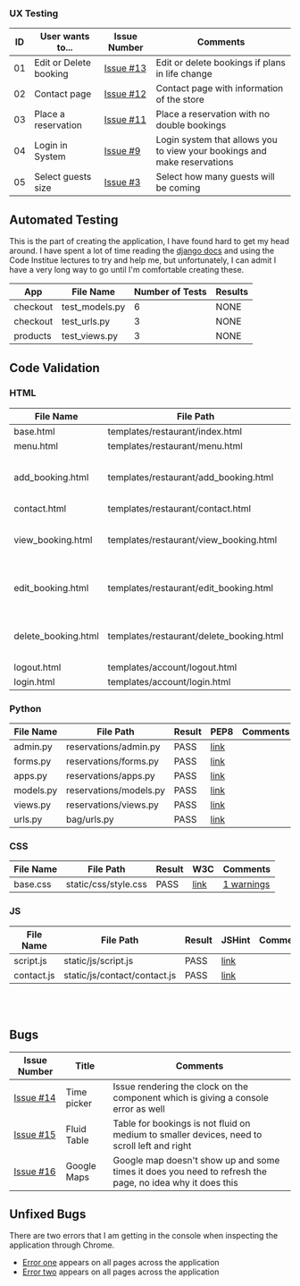 ### UX Testing

| ID |  User wants to... | Issue Number | Comments
|--|--|--| -- |
| 01 | Edit or Delete booking | [Issue #13](https://github.com/CHAMPION316/Gourmet-Chow-Restaurant/issues/13 "Issue #13") | Edit or delete bookings if plans in life change
| 02 | Contact page | [Issue #12](https://github.com/CHAMPION316/Gourmet-Chow-Restaurant/issues/12 "Issue #12") | Contact page with information of the store
| 03 | Place a reservation | [Issue #11](https://github.com/CHAMPION316/Gourmet-Chow-Restaurant/issues/11 "Issue #11") | Place a reservation with no double bookings
| 04 | Login in System | [Issue #9](https://github.com/CHAMPION316/Gourmet-Chow-Restaurant/issues/9 "Issue #9") | Login system that allows you to view your bookings and make reservations
| 05 | Select guests size | [Issue #3](https://github.com/CHAMPION316/Gourmet-Chow-Restaurant/issues/3 "Issue #3") | Select how many guests will be coming


## Automated Testing
This is the part of creating the application, I have found hard to get my head around. I have spent a lot of time reading the [django docs](https://docs.djangoproject.com/en/4.0/topics/testing/ "docs") and using the Code Institue lectures to try and help me, but unfortunately, I can admit I have a very long way to go until I'm comfortable creating these.

| App | File Name | Number of Tests | Results
|--|--|--|--
|checkout|test_models.py|6| NONE
|checkout|test_urls.py|3| NONE
|products|test_views.py|3| NONE


## Code Validation

### HTML
| File Name | File Path | Result | W3C | Comments |
|--|--|--|--|--|
| base.html | templates/restaurant/index.html | PASS | [link](docs/html-test/index-validation.png) ||
| menu.html | templates/restaurant/menu.html | PASS | [link](docs/html-test/menu-validation.png) ||
| add_booking.html | templates/restaurant/add_booking.html | Fail (widget) | [link](docs/html-test/add-booking-validation.png) | Input in a widget out of my control |
| contact.html | templates/restaurant/contact.html | PASS |[link](docs/html-test/contact-validation.png)  ||
| view_booking.html | templates/restaurant/view_booking.html | Fail (input in table) | [link](docs/html-test/view-booking-validation.png) | Input in a widget out of my control |
| edit_booking.html | templates/restaurant/edit_booking.html | 1-Error 2-Warnings | [link](docs/html-test/edit-booking-validation.png) | Input in a widget out of my control |
| delete_booking.html | templates/restaurant/delete_booking.html | 2-Errors 2-Warnings | [link](docs/html-test/delete-booking-validation.png) | Input in a widget out of my control |
| logout.html | templates/account/logout.html | PASS | [link](docs/html-test/logout-validation.png) ||
| login.html | templates/account/login.html | PASS | [link](docs/html-test/login-validation.png) ||


### Python
| File Name | File Path | Result | PEP8 | Comments |
|--|--|--|--|--|
| admin.py | reservations/admin.py | PASS | [link](docs/python-test/admin-validation.png) || 
| forms.py | reservations/forms.py | PASS | [link](docs/python-test/forms-validation.png) ||
| apps.py | reservations/apps.py | PASS | [link](docs/python-test/apps-validation.png) ||
| models.py | reservations/models.py | PASS | [link](docs/python-test/models-validation.png) ||
| views.py | reservations/views.py | PASS | [link](docs/python-test/views-validation.png) ||
| urls.py | bag/urls.py | PASS | [link](readme/docs/validation/python/bag/urls.png "link") ||

### CSS
| File Name | File Path | Result | W3C | Comments |
|--|--|--|--|--|
| base.css | static/css/style.css | PASS | [link](docs/css-test/style-validation.png) |[1 warnings](docs/css-test/css-warning.png)|


### JS
| File Name | File Path | Result | JSHint | Comments |
|--|--|--|--|--|
| script.js | static/js/script.js | PASS | [link](docs/js-test/script-validation.png) || [4 Warnings](docs/js-test/script-warning.png)
| contact.js | static/js/contact/contact.js | PASS | [link](docs/js-test/contact-validation.png) || [3 Warnings](docs/js-test/contact-warning.png)

\
&nbsp; 


## Bugs

| Issue Number |  Title | Comments 
|--|--|--|
| [Issue #14](https://github.com/CHAMPION316/Gourmet-Chow-Restaurant/issues/14 "Issue #14") | Time picker | Issue rendering the clock on the component which is giving a console error as well |
| [Issue #15](https://github.com/CHAMPION316/Gourmet-Chow-Restaurant/issues/15 "Issue #15") | Fluid Table | Table for bookings is not fluid on medium to smaller devices, need to scroll left and right |
| [Issue #16](https://github.com/CHAMPION316/Gourmet-Chow-Restaurant/issues/16 "Issue #16") | Google Maps | Google map doesn't show up and some times it does you need to refresh the page, no idea why it does this |


## Unfixed Bugs

There are two errors that I am getting in the console when inspecting the application through Chrome.


* [Error one](docs/bugs/tempus-error.png "error") appears on all pages across the application
* [Error two](docs/bugs/type-error.png "error") appears on all pages across the application